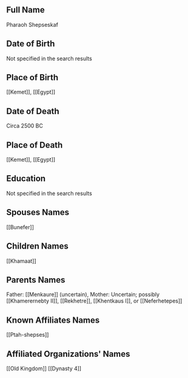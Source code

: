 ## Full Name
Pharaoh Shepseskaf

## Date of Birth
Not specified in the search results

## Place of Birth
[[Kemet]], [[Egypt]]

## Date of Death
Circa 2500 BC

## Place of Death
[[Kemet]], [[Egypt]]

## Education
Not specified in the search results

## Spouses Names
[[Bunefer]]

## Children Names
[[Khamaat]]

## Parents Names
Father: [[Menkaure]] (uncertain), Mother: Uncertain; possibly [[Khamerernebty II]], [[Rekhetre]], [[Khentkaus I]], or [[Neferhetepes]]

## Known Affiliates Names
[[Ptah-shepses]]

## Affiliated Organizations' Names
[[Old Kingdom]]
[[Dynasty 4]]